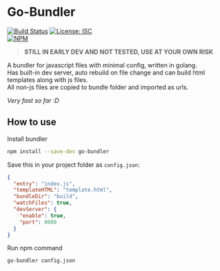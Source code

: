 # Go-Bundler
[![Build Status](https://travis-ci.org/lvl5hm/go-bundler.svg?branch=master)](https://travis-ci.org/lvl5hm/go-bundler)
[![License: ISC](https://img.shields.io/badge/License-ISC-blue.svg)](https://www.isc.org/downloads/software-support-policy/isc-license/)    
[![NPM](https://nodei.co/npm/go-bundler.png)](https://npmjs.org/package/go-bundler)    
> **STILL IN EARLY DEV AND NOT TESTED, USE AT YOUR OWN RISK**

A bundler for javascript files with minimal config, written in golang.    
Has built-in dev server, auto rebuild on file change and can build html templates along with js files.    
All non-js files are copied to bundle folder and imported as urls.    

*Very fast so far :D*

## How to use
Install bundler
```bash
npm install --save-dev go-bundler
```

Save this in your project folder as `config.json`:
```json
{
  "entry": "index.js",
  "templateHTML": "template.html",
  "bundleDir": "build",
  "watchFiles": true,
  "devServer": {
    "enable": true,
    "port": 8080
  }
}
```

Run npm command 
```bash
go-bundler config.json
```
